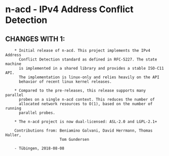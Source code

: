 # n-acd - IPv4 Address Conflict Detection

## CHANGES WITH 1:

        * Initial release of n-acd. This project implements the IPv4 Address
          Conflict Detection standard as defined in RFC-5227. The state machine
          is implemented in a shared library and provides a stable ISO-C11 API.
          The implementation is linux-only and relies heavily on the API
          behavior of recent linux kernel releases.

        * Compared to the pre-releases, this release supports many parallel
          probes on a single n-acd context. This reduces the number of
          allocated network resources to O(1), based on the number of running
          parallel probes.

        * The n-acd project is now dual-licensed: ASL-2.0 and LGPL-2.1+

        Contributions from: Beniamino Galvani, David Herrmann, Thomas Haller,
                            Tom Gundersen

        - Tübingen, 2018-08-08
